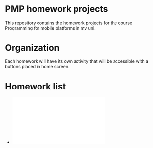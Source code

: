 # PMP homework projects

This repository contains the homework projects for the course Programming for mobile platforms in my uni.

# Organization

Each homework will have its own activity that will be accessible with a buttons placed in home screen.

# Homework list

* ![Homework 1](/documentation/homework1/homework1.md)